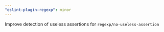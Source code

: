 ```yaml
---
"eslint-plugin-regexp": minor
---
```


Improve detection of useless assertions for `regexp/no-useless-assertion`
